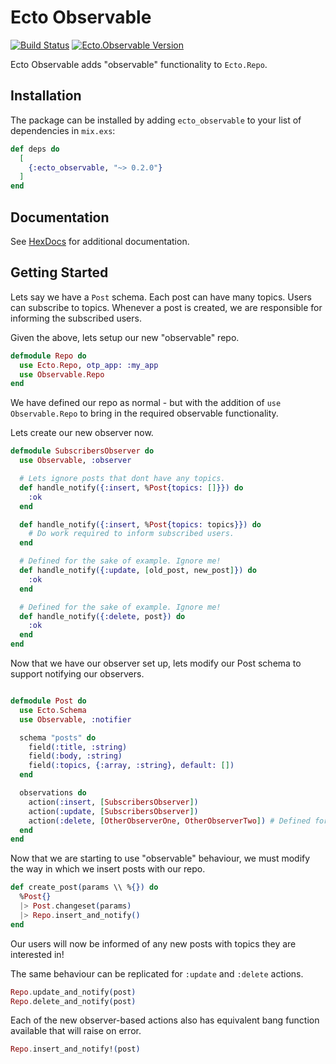 # Ecto Observable

[![Build Status](https://travis-ci.org/nsweeting/ecto_observable.svg?branch=master)](https://travis-ci.org/nsweeting/ecto_observable)
[![Ecto.Observable Version](https://img.shields.io/hexpm/v/ecto_observable.svg)](https://hex.pm/packages/ecto_observable)

Ecto Observable adds "observable" functionality to `Ecto.Repo`.

## Installation

The package can be installed by adding `ecto_observable` to your list of dependencies in `mix.exs`:

```elixir
def deps do
  [
    {:ecto_observable, "~> 0.2.0"}
  ]
end
```
## Documentation

See [HexDocs](https://hexdocs.pm/ecto_observable) for additional documentation.

## Getting Started

Lets say we have a `Post` schema. Each post can have many topics. Users can subscribe to topics. Whenever a post is created, we are responsible for informing the subscribed users.

Given the above, lets setup our new "observable" repo.

```elixir
defmodule Repo do
  use Ecto.Repo, otp_app: :my_app
  use Observable.Repo
end
```

We have defined our repo as normal - but with the addition of `use Observable.Repo`
to bring in the required observable functionality.

Lets create our new observer now.

```elixir
defmodule SubscribersObserver do
  use Observable, :observer

  # Lets ignore posts that dont have any topics.
  def handle_notify({:insert, %Post{topics: []}}) do
    :ok
  end

  def handle_notify({:insert, %Post{topics: topics}}) do
    # Do work required to inform subscribed users.
  end

  # Defined for the sake of example. Ignore me!
  def handle_notify({:update, [old_post, new_post]}) do
    :ok
  end

  # Defined for the sake of example. Ignore me!
  def handle_notify({:delete, post}) do
    :ok
  end
end
```

Now that we have our observer set up, lets modify our Post schema to support
notifying our observers.

```elixir

defmodule Post do
  use Ecto.Schema
  use Observable, :notifier

  schema "posts" do
    field(:title, :string)
    field(:body, :string)
    field(:topics, {:array, :string}, default: [])
  end

  observations do
    action(:insert, [SubscribersObserver])
    action(:update, [SubscribersObserver])
    action(:delete, [OtherObserverOne, OtherObserverTwo]) # Defined for the sake of example.
  end
end
```

Now that we are starting to use "observable" behaviour, we must modify the way
in which we insert posts with our repo.

```elixir
def create_post(params \\ %{}) do
  %Post{}
  |> Post.changeset(params)
  |> Repo.insert_and_notify()
end
```

Our users will now be informed of any new posts with topics they are interested in!

The same behaviour can be replicated for `:update` and `:delete` actions.

```elixir
Repo.update_and_notify(post)
Repo.delete_and_notify(post)
```

Each of the new observer-based actions also has equivalent bang function available
that will raise on error.

```elixir
Repo.insert_and_notify!(post)
```
